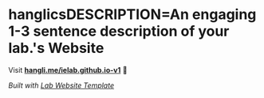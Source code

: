 
# hanglicsDESCRIPTION=An engaging 1-3 sentence description of your lab.'s Website

Visit **[hangli.me/ielab.github.io-v1](http://hangli.me/ielab.github.io-v1)** 🚀

_Built with [Lab Website Template](https://greene-lab.gitbook.io/lab-website-template-docs)_
